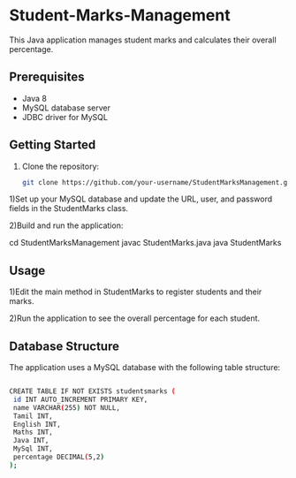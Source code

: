 # Student-Marks-Management

This Java application manages student marks and calculates their overall percentage.

## Prerequisites

- Java 8 
- MySQL database server
- JDBC driver for MySQL

## Getting Started

1. Clone the repository:

   ```bash
   git clone https://github.com/your-username/StudentMarksManagement.git.
   
1)Set up your MySQL database and update the URL, user, and password fields in the StudentMarks class.

2)Build and run the application:

cd StudentMarksManagement
javac StudentMarks.java
java StudentMarks


## Usage
1)Edit the main method in StudentMarks to register students and their marks.

2)Run the application to see the overall percentage for each student.

## Database Structure
The application uses a MySQL database with the following table structure:
   
   ```bash

CREATE TABLE IF NOT EXISTS studentsmarks (
    id INT AUTO_INCREMENT PRIMARY KEY,
    name VARCHAR(255) NOT NULL,
    Tamil INT,
    English INT,
    Maths INT,
    Java INT,
    MySql INT,
    percentage DECIMAL(5,2)
);


 
 



 


